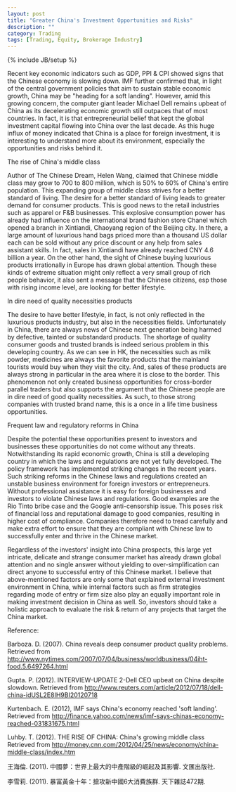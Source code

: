 ```yaml
---
layout: post
title: "Greater China's Investment Opportunities and Risks"
description: ""
category: Trading
tags: [Trading, Equity, Brokerage Industry]
---
```

{% include JB/setup %}

Recent key economic indicators such as GDP, PPI & CPI showed signs that the Chinese economy is slowing down. IMF further confirmed that, in light of the central government policies that aim to sustain stable economic growth, China may be "heading for a soft landing". However, amid this growing concern, the computer giant leader Michael Dell remains upbeat of China as its decelerating economic growth still outpaces that of most countries. In fact, it is that entrepreneurial belief that kept the global investment capital flowing into China over the last decade. As this huge influx of money indicated that China is a place for foreign investment, it is interesting to understand more about its environment, especially the opportunities and risks behind it.

The rise of China's middle class

Author of The Chinese Dream, Helen Wang, claimed that Chinese middle class may grow to 700 to 800 million, which is 50% to 60% of China's entire population. This expanding group of middle class strives for a better standard of living. The desire for a better standard of living leads to greater demand for consumer products. This is good news to the retail industries such as apparel or F&B businesses. This explosive consumption power has already had influence on the international brand fashion store Chanel which opened a branch in Xintiandi, Chaoyang region of the Beijing city. In there, a large amount of luxurious hand bags priced more than a thousand US dollar each can be sold without any price discount or any help from sales assistant skills. In fact, sales in Xintiandi have already reached CNY 4.6 billion a year. On the other hand, the sight of Chinese buying luxurious products irrationally in Europe has drawn global attention. Though these kinds of extreme situation might only reflect a very small group of rich people behavior, it also sent a message that the Chinese citizens, esp those with rising income level, are looking for better lifestyle.

In dire need of quality necessities products

The desire to have better lifestyle, in fact, is not only reflected in the luxurious products industry, but also in the necessities fields. Unfortunately in China, there are always news of Chinese next generation being harmed by defective, tainted or substandard products. The shortage of quality consumer goods and trusted brands is indeed serious problem in this developing country. As we can see in HK, the necessities such as milk powder, medicines are always the favorite products that the mainland tourists would buy when they visit the city. And, sales of these products are always strong in particular in the area where it is close to the border. This phenomenon not only created business opportunities for cross-border parallel traders but also supports the argument that the Chinese people are in dire need of good quality necessities. As such, to those strong companies with trusted brand name, this is a once in a life time business opportunities. 

Frequent law and regulatory reforms in China

Despite the potential these opportunities present to investors and businesses these opportunities do not come without any threats. Notwithstanding its rapid economic growth, China is still a developing country in which the laws and regulations are not yet fully developed. The policy framework has implemented striking changes in the recent years. Such striking reforms in the Chinese laws and regulations created an unstable business environment for foreign investors or entrepreneurs. Without professional assistance it is easy for foreign businesses and investors to violate Chinese laws and regulations. Good examples are the Rio Tinto bribe case and the Google anti-censorship issue. This poses risk of financial loss and reputational damage to good companies, resulting in higher cost of compliance. Companies therefore need to tread carefully and make extra effort to ensure that they are compliant with Chinese law to successfully enter and thrive in the Chinese market.

Regardless of the investors' insight into China prospects, this large yet intricate, delicate and strange consumer market has already drawn global attention and no single answer without yielding to over-simplification can direct anyone to successful entry of this Chinese market. I believe that above-mentioned factors are only some that explained external investment environment in China, while internal factors such as firm strategies regarding mode of entry or firm size also play an equally important role in making investment decision in China as well. So, investors should take a holistic approach to evaluate the risk & return of any projects that target the China market.

Reference:

Barboza. D. (2007). China reveals deep consumer product quality problems. Retrieved from http://www.nytimes.com/2007/07/04/business/worldbusiness/04iht-food.5.6497264.html

Gupta. P. (2012). INTERVIEW-UPDATE 2-Dell CEO upbeat on China despite
slowdown. Retrieved from http://www.reuters.com/article/2012/07/18/dell-china-idUSL2E8IH9BI20120718

Kurtenbach. E. (2012), IMF says China's economy reached 'soft landing'. Retrieved from http://finance.yahoo.com/news/imf-says-chinas-economy-reached-031831675.html

Luhby. T. (2012). THE RISE OF CHINA: China's growing middle class Retrieved from http://money.cnn.com/2012/04/25/news/economy/china-middle-class/index.htm

王海倫. (2011). 中國夢：世界上最大的中產階級的崛起及其影響. 文匯出版社.

李雪莉. (2011). 暴富黃金十年：搶攻新中國6大消費族群. 天下雜誌472期.
